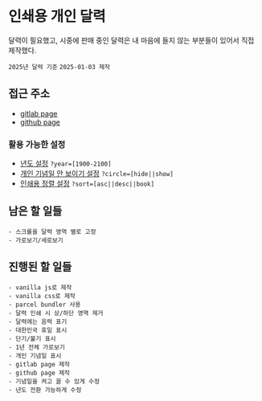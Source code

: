 # 인쇄용 개인 달력
달력이 필요했고, 시중에 판매 중인 달력은 내 마음에 들지 않는 부분들이 있어서 직접 제작했다.

`2025년 달력 기준`
`2025-01-03 제작`

## 접근 주소
- [gitlab page](https://oshx.gitlab.io/calendar/)
- [github page](https://oshx.github.io/calendar/)

### 활용 가능한 설정
- [년도 설정](https://oshx.github.io/calendar/?year=2026)
```?year=[1900-2100]```
- [개인 기념일 안 보이기 설정](https://oshx.github.io/calendar/?circle=hide)
```?circle=[hide||show]```
- [인쇄용 정렬 설정](https://oshx.github.io/calendar/?sort=book)
```?sort=[asc||desc||book]```

## 남은 할 일들
```
- 스크롤을 달력 영역 별로 고정
- 가로보기/세로보기
```

## 진행된 할 일들
```
- vanilla js로 제작
- vanilla css로 제작
- parcel bundler 사용
- 달력 인쇄 시 상/하단 영역 제거
- 달력에는 음력 표기
- 대한민국 휴일 표시
- 단기/불기 표시
- 1년 전체 가로보기
- 개인 기념일 표시
- gitlab page 제작
- github page 제작
- 기념일을 켜고 끌 수 있게 수정
- 년도 전환 가능하게 수정
```